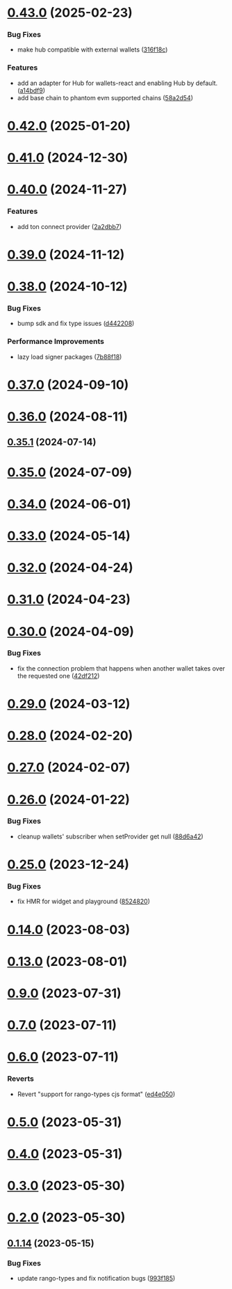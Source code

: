 # [0.43.0](https://github.com/rango-exchange/rango-client/compare/provider-phantom@0.42.0...provider-phantom@0.43.0) (2025-02-23)


### Bug Fixes

* make hub compatible with external wallets ([316f18c](https://github.com/rango-exchange/rango-client/commit/316f18c4b270b5e94b7e475d6bf7922cdcc9c712))


### Features

* add an adapter for Hub for wallets-react and enabling Hub by default. ([a14bdf9](https://github.com/rango-exchange/rango-client/commit/a14bdf9619e448bc4568d6b758ca86d2359e1740))
* add base chain to phantom evm supported chains ([58a2d54](https://github.com/rango-exchange/rango-client/commit/58a2d54c0eff18e8d5ecf980b2487f7c8dada59f))



# [0.42.0](https://github.com/rango-exchange/rango-client/compare/provider-phantom@0.41.0...provider-phantom@0.42.0) (2025-01-20)



# [0.41.0](https://github.com/rango-exchange/rango-client/compare/provider-phantom@0.40.0...provider-phantom@0.41.0) (2024-12-30)



# [0.40.0](https://github.com/rango-exchange/rango-client/compare/provider-phantom@0.39.0...provider-phantom@0.40.0) (2024-11-27)


### Features

* add ton connect provider ([2a2dbb7](https://github.com/rango-exchange/rango-client/commit/2a2dbb79022263f19446ced49d298e04d63f927f))



# [0.39.0](https://github.com/rango-exchange/rango-client/compare/provider-phantom@0.38.0...provider-phantom@0.39.0) (2024-11-12)



# [0.38.0](https://github.com/rango-exchange/rango-client/compare/provider-phantom@0.37.0...provider-phantom@0.38.0) (2024-10-12)


### Bug Fixes

* bump sdk and fix type issues ([d442208](https://github.com/rango-exchange/rango-client/commit/d4422083bf5dd27d5f509ce1db7f9560d05428c8))


### Performance Improvements

* lazy load signer packages ([7b88f18](https://github.com/rango-exchange/rango-client/commit/7b88f1834f7b29b4b81ab6c81a07bb88e8ccf55c))



# [0.37.0](https://github.com/rango-exchange/rango-client/compare/provider-phantom@0.36.0...provider-phantom@0.37.0) (2024-09-10)



# [0.36.0](https://github.com/rango-exchange/rango-client/compare/provider-phantom@0.35.1...provider-phantom@0.36.0) (2024-08-11)



## [0.35.1](https://github.com/rango-exchange/rango-client/compare/provider-phantom@0.35.0...provider-phantom@0.35.1) (2024-07-14)



# [0.35.0](https://github.com/rango-exchange/rango-client/compare/provider-phantom@0.33.0...provider-phantom@0.35.0) (2024-07-09)



# [0.34.0](https://github.com/rango-exchange/rango-client/compare/provider-phantom@0.33.0...provider-phantom@0.34.0) (2024-06-01)



# [0.33.0](https://github.com/rango-exchange/rango-client/compare/provider-phantom@0.32.0...provider-phantom@0.33.0) (2024-05-14)



# [0.32.0](https://github.com/rango-exchange/rango-client/compare/provider-phantom@0.31.0...provider-phantom@0.32.0) (2024-04-24)



# [0.31.0](https://github.com/rango-exchange/rango-client/compare/provider-phantom@0.30.0...provider-phantom@0.31.0) (2024-04-23)



# [0.30.0](https://github.com/rango-exchange/rango-client/compare/provider-phantom@0.29.0...provider-phantom@0.30.0) (2024-04-09)


### Bug Fixes

* fix the connection problem that happens when another wallet takes over the requested one ([42df212](https://github.com/rango-exchange/rango-client/commit/42df2120aadd84c95045b0bf76844c19305fb59a))



# [0.29.0](https://github.com/rango-exchange/rango-client/compare/provider-phantom@0.28.0...provider-phantom@0.29.0) (2024-03-12)



# [0.28.0](https://github.com/rango-exchange/rango-client/compare/provider-phantom@0.27.0...provider-phantom@0.28.0) (2024-02-20)



# [0.27.0](https://github.com/rango-exchange/rango-client/compare/provider-phantom@0.26.0...provider-phantom@0.27.0) (2024-02-07)



# [0.26.0](https://github.com/rango-exchange/rango-client/compare/provider-phantom@0.25.0...provider-phantom@0.26.0) (2024-01-22)


### Bug Fixes

* cleanup wallets' subscriber when setProvider get null ([88d6a42](https://github.com/rango-exchange/rango-client/commit/88d6a423c49b34b3d9ff567e22df36c3b009bb76))



# [0.25.0](https://github.com/rango-exchange/rango-client/compare/provider-phantom@0.23.0...provider-phantom@0.25.0) (2023-12-24)


### Bug Fixes

* fix HMR for widget and playground ([8524820](https://github.com/rango-exchange/rango-client/commit/8524820f10cf0b8921f3db0c4f620ff98daa4103))



# [0.14.0](https://github.com/rango-exchange/rango-client/compare/provider-phantom@0.13.0...provider-phantom@0.14.0) (2023-08-03)



# [0.13.0](https://github.com/rango-exchange/rango-client/compare/provider-phantom@0.12.0...provider-phantom@0.13.0) (2023-08-01)



# [0.9.0](https://github.com/rango-exchange/rango-client/compare/provider-phantom@0.8.0...provider-phantom@0.9.0) (2023-07-31)



# [0.7.0](https://github.com/rango-exchange/rango-client/compare/provider-phantom@0.6.0...provider-phantom@0.7.0) (2023-07-11)



# [0.6.0](https://github.com/rango-exchange/rango-client/compare/provider-phantom@0.5.0...provider-phantom@0.6.0) (2023-07-11)


### Reverts

* Revert "support for rango-types cjs format" ([ed4e050](https://github.com/rango-exchange/rango-client/commit/ed4e050bfc0dcde7aeffa6b0d73b02080a5721eb))



# [0.5.0](https://github.com/rango-exchange/rango-client/compare/provider-phantom@0.4.0...provider-phantom@0.5.0) (2023-05-31)



# [0.4.0](https://github.com/rango-exchange/rango-client/compare/provider-phantom@0.3.0...provider-phantom@0.4.0) (2023-05-31)



# [0.3.0](https://github.com/rango-exchange/rango-client/compare/provider-phantom@0.2.0...provider-phantom@0.3.0) (2023-05-30)



# [0.2.0](https://github.com/rango-exchange/rango-client/compare/provider-phantom@0.1.15...provider-phantom@0.2.0) (2023-05-30)



## [0.1.14](https://github.com/rango-exchange/rango-client/compare/provider-phantom@0.1.13...provider-phantom@0.1.14) (2023-05-15)


### Bug Fixes

* update rango-types and fix notification bugs ([993f185](https://github.com/rango-exchange/rango-client/commit/993f185e0b8c5e5e15a2c65ba2d85d1f9c8daa90))



